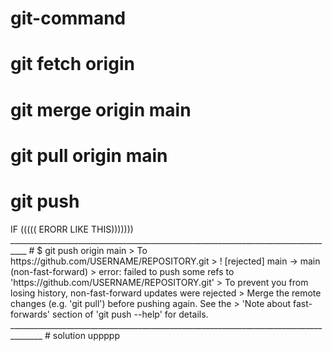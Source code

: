 # git-command
# git fetch origin
# git merge origin main
# git pull origin main
# git push
<if not mergging with local to remote repo for solving the error command >
 IF ((((( ERORR LIKE THIS)))))))
 __________________________________________________________________________________
# $ git push origin main
> To https://github.com/USERNAME/REPOSITORY.git
>  ! [rejected]        main -> main (non-fast-forward)
> error: failed to push some refs to 'https://github.com/USERNAME/REPOSITORY.git'
> To prevent you from losing history, non-fast-forward updates were rejected
> Merge the remote changes (e.g. 'git pull') before pushing again.  See the
> 'Note about fast-forwards' section of 'git push --help' for details.
______________________________________________________________________________________
 # solution uppppp



